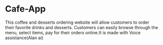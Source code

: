 # Cafe-App
This coffee and desserts ordering website will allow customers to order their favorite drinks and desserts. Customers can easily browse through the menu, select items, pay for their orders online.It is made with Voice assistance(Alan ai)
